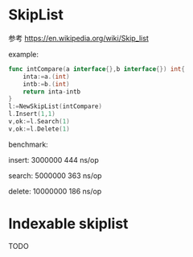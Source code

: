 # SkipList
参考 https://en.wikipedia.org/wiki/Skip_list

example:

```go
func intCompare(a interface{},b interface{}) int{
	inta:=a.(int)
	intb:=b.(int)
	return inta-intb
}
l:=NewSkipList(intCompare)
l.Insert(1,1)
v,ok:=l.Search(1)
v,ok:=l.Delete(1)
```

benchmark:

insert: 3000000	       444 ns/op

search: 5000000	       363 ns/op

delete: 10000000	     186 ns/op



# Indexable skiplist
TODO
